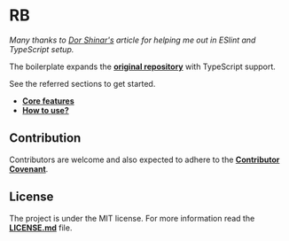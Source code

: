 # RB

*Many thanks to [Dor Shinar's](https://medium.com/@dors718/linting-your-react-typescript-project-with-eslint-and-prettier-2423170c3d42) article for helping me out in ESlint and TypeScript setup.*

The boilerplate expands the [**original repository**](https://github.com/gomorizsolt/react-boilerplate) with TypeScript support.

See the referred sections to get started.

- [**Core features**](https://github.com/gomorizsolt/react-boilerplate#core-features)
- [**How to use?**](https://github.com/gomorizsolt/react-boilerplate#how-to-use)

## Contribution

Contributors are welcome and also expected to adhere to the [**Contributor Covenant**](https://www.contributor-covenant.org/).

## License

The project is under the MIT license. For more information read the [**LICENSE.md**](./LICENSE.md) file.
